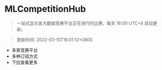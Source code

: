 # MLCompetitionHub

> 一站式显示各大数据竞赛平台正在进行的比赛，每天 16:00 UTC+8 自动更新。
  
> 更新时间: 2022-03-15T16:01:12+0800 

* 多家竞赛平台
* 多种订阅方式
* 下拉查看更多